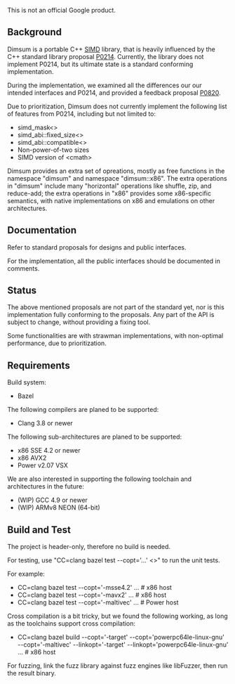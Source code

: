 This is not an official Google product.

## Background

Dimsum is a portable C++ [SIMD](https://en.wikipedia.org/wiki/SIMD) library,
that is heavily influenced by the C++ standard library proposal
[P0214](http://www.open-std.org/jtc1/sc22/wg21/docs/papers/2017/p0214r6.pdf).
Currently, the library does not implement P0214, but its ultimate state is a
standard conforming implementation.

During the implementation, we examined all the differences our our intended
interfaces and P0214, and provided a feedback proposal
[P0820](http://www.open-std.org/jtc1/sc22/wg21/docs/papers/2017/p0820r0.pdf).

Due to prioritization, Dimsum does not currently implement the following list
of features from P0214, including but not limited to:
* simd\_mask<>
* simd\_abi::fixed\_size<>
* simd\_abi::compatible<>
* Non-power-of-two sizes
* SIMD version of \<cmath\>

Dimsum provides an extra set of opreations, mostly as free functions
in the namespace "dimsum" and namespace "dimsum::x86". The extra operations in
"dimsum" include many "horizontal" operations like shuffle, zip, and reduce-add;
the extra operations in "x86" provides some x86-specific semantics, with native
implementations on x86 and emulations on other architectures.

## Documentation

Refer to standard proposals for designs and public interfaces.

For the implementation, all the public interfaces should be documented in comments.

## Status

The above mentioned proposals are not part of the standard yet, nor is this
implementation fully conforming to the proposals. Any part of the API is subject
to change, without providing a fixing tool.

Some functionalities are with strawman implementations, with non-optimal
performance, due to prioritization.

## Requirements

Build system:
* Bazel

The following compilers are planed to be supported:
* Clang 3.8 or newer

The following sub-architectures are planed to be supported:
* x86 SSE 4.2 or newer
* x86 AVX2
* Power v2.07 VSX

We are also interested in supporting the following toolchain and architectures
in the future:
* (WIP) GCC 4.9 or newer
* (WIP) ARMv8 NEON (64-bit)

## Build and Test

The project is header-only, therefore no build is needed.

For testing, use "CC=clang bazel test --copt='...' <>" to run the unit tests.

For example:
* CC=clang bazel test --copt='-msse4.2' ... # x86 host
* CC=clang bazel test --copt='-mavx2' ... # x86 host
* CC=clang bazel test --copt='-maltivec' ... # Power host

Cross compilation is a bit tricky, but we found the following working, as long as
the toolchains support cross compilation:
* CC=clang bazel build --copt='-target' --copt='powerpc64le-linux-gnu'
      --copt='-maltivec' --linkopt='-target' --linkopt='powerpc64le-linux-gnu'
      ... # x86 host

For fuzzing, link the fuzz library against fuzz engines like libFuzzer, then run
the result binary.
